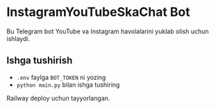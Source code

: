 # InstagramYouTubeSkaChat Bot
Bu Telegram bot YouTube va Instagram havolalarini yuklab olish uchun ishlaydi.

## Ishga tushirish
- `.env` faylga `BOT_TOKEN` ni yozing
- `python main.py` bilan ishga tushiring

Railway deploy uchun tayyorlangan.
